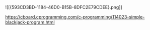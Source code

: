 ![[{593CD3BD-1184-46D0-B15B-8DFC2E79CDEE}.png]]

https://cboard.cprogramming.com/c-programming/114023-simple-blackjack-program.html

